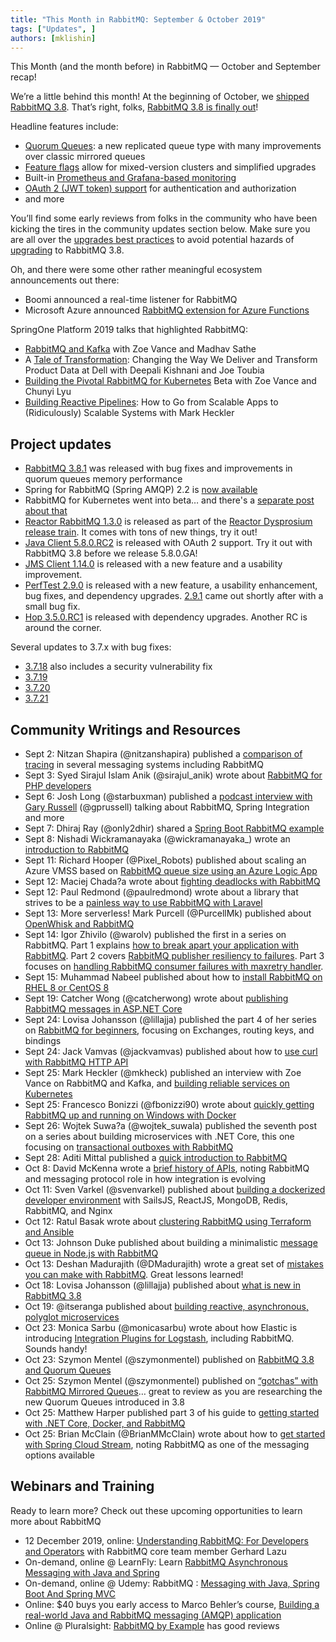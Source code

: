```yaml
---
title: "This Month in RabbitMQ: September & October 2019"
tags: ["Updates", ]
authors: [mklishin]
---
```


This Month (and the month before) in RabbitMQ — October and September recap!

We’re a little behind this month! At the beginning of October, we [shipped RabbitMQ 3.8](/posts/2019/11/rabbitmq-3-8-release-overview/). That’s right, folks, [RabbitMQ 3.8 is finally out](https://github.com/rabbitmq/rabbitmq-server/releases/tag/v3.8.0)!

Headline features include:

* [Quorum Queues](https://www.rabbitmq.com/quorum-queues.html): a new replicated queue type with many improvements over classic mirrored queues
* [Feature flags](https://www.rabbitmq.com/feature-flags.html) allow for mixed-version clusters and simplified upgrades
* Built-in [Prometheus and Grafana-based monitoring](https://www.rabbitmq.com/prometheus.html)
* [OAuth 2 (JWT token) support](https://github.com/rabbitmq/rabbitmq-auth-backend-oauth2) for authentication and authorization
* and more

You’ll find some early reviews from folks in the community who have been kicking the tires in the community updates section below.
Make sure you are all over the [upgrades best practices](https://www.rabbitmq.com/upgrade.html)
to avoid potential hazards of [upgrading](https://www.rabbitmq.com/upgrade.html) to RabbitMQ 3.8.

<!-- truncate -->

Oh, and there were some other rather meaningful ecosystem announcements out there:

* Boomi announced a real-time listener for RabbitMQ
* Microsoft Azure announced [RabbitMQ extension for Azure Functions](https://dev.to/azure/announcing-the-rabbitmq-extension-for-azure-functions-2mbo)

SpringOne Platform 2019 talks that highlighted RabbitMQ:

* [RabbitMQ and Kafka](https://springoneplatform.io/2019/sessions/rabbitmq-kafka) with Zoe Vance and Madhav Sathe
* A [Tale of Transformation](https://springoneplatform.io/2019/sessions/a-tale-of-transformation-changing-the-way-we-deliver-and-transform-product-data-at-dell): Changing the Way We Deliver and Transform Product Data at Dell with Deepali Kishnani and Joe Toubia
* [Building the Pivotal RabbitMQ for Kubernetes](https://www.youtube.com/watch?v=cYYRnvhmv1M) Beta with Zoe Vance and Chunyi Lyu
* [Building Reactive Pipelines](https://www.youtube.com/watch?v=x4PImMjPa7k): How to Go from Scalable Apps to (Ridiculously) Scalable Systems with Mark Heckler

## Project updates

* [RabbitMQ 3.8.1](https://github.com/rabbitmq/rabbitmq-server/releases/tag/v3.8.1) was released with bug fixes and improvements in quorum queues memory performance
* Spring for RabbitMQ (Spring AMQP) 2.2 is [now available](https://spring.io/blog/2019/10/02/spring-for-rabbitmq-spring-amqp-2-2-is-now-available)
* RabbitMQ for Kubernetes went into beta… and there's a [separate post about that](https://content.pivotal.io/blog/against-the-backdrop-of-vmware-tanzu-here-s-how-pivotal-platform-s-new-release-helps-you-build-modern-apps#RabbitMQ)
* [Reactor RabbitMQ 1.3.0](https://groups.google.com/d/msg/rabbitmq-users/faaGTV7cWrA/Yy5OdCAzBwAJ) is released as part of the [Reactor Dysprosium release train](https://projectreactor.io/docs). It comes with tons of new things, try it out!
* [Java Client 5.8.0.RC2](https://groups.google.com/d/msg/rabbitmq-users/wnWPhOjdE3Y/aC4KEZWsBAAJ) is released with OAuth 2 support. Try it out with RabbitMQ 3.8 before we release 5.8.0.GA!
* [JMS Client 1.14.0](https://groups.google.com/d/msg/rabbitmq-users/jLkf8RnOJ9Y/D6J3Ek17AQAJ) is released with a new feature and a usability improvement.
* [PerfTest 2.9.0](https://groups.google.com/d/msg/rabbitmq-users/gsEV_CWUcB4/Ye8klw45BgAJ) is released with a new feature, a usability enhancement, bug fixes, and dependency upgrades. [2.9.1](https://groups.google.com/d/msg/rabbitmq-users/YW2fFddt__0/3tW3I05pCwAJ) came out shortly after with a small bug fix.
* [Hop 3.5.0.RC1](https://groups.google.com/d/msg/rabbitmq-users/5hmJUyc7ffg/aQDqw19iCAAJ) is released with dependency upgrades. Another RC is around the corner.

Several updates to 3.7.x with bug fixes:

* [3.7.18](https://github.com/rabbitmq/rabbitmq-server/releases/tag/v3.7.18) also includes a security vulnerability fix
* [3.7.19](https://github.com/rabbitmq/rabbitmq-server/releases/tag/v3.7.19)
* [3.7.20](https://github.com/rabbitmq/rabbitmq-server/releases/tag/v3.7.20)
* [3.7.21](https://github.com/rabbitmq/rabbitmq-server/releases/tag/v3.7.21)

## Community Writings and Resources

* Sept 2: Nitzan Shapira (@nitzanshapira) published a [comparison of tracing](https://epsagon.com/blog/kafka-rabbitmq-or-kinesis-solution-comparison/) in several messaging systems including RabbitMQ
* Sept 3: Syed Sirajul Islam Anik (@sirajul_anik) wrote about [RabbitMQ for PHP developers](https://medium.com/@sirajul.anik/rabbitmq-for-php-developers-c17cd019a90)
* Sept 6: Josh Long (@starbuxman) published a [podcast interview with Gary Russell](https://spring.io/blog/2019/09/06/a-bootiful-podcast-gary-russell) (@gprussell) talking about RabbitMQ, Spring Integration and more
* Sept 7: Dhiraj Ray (@only2dhir) shared a [Spring Boot RabbitMQ example](https://www.devglan.com/spring-boot/springboot-rabbitmq-example)
* Sept 8: Nishadi Wickramanayaka (@wickramanayaka_) wrote an [introduction to RabbitMQ](https://freetechorb.wordpress.com/2019/09/08/rabbitmq-introduction/)
* Sept 11: Richard Hooper (@Pixel_Robots) published about scaling an Azure VMSS based on [RabbitMQ queue size using an Azure Logic App](https://pixelrobots.co.uk/2019/09/scale-an-azure-vmss-based-on-rabbitmq-queue-size-using-an-azure-logic-app/)
* Sept 12: Maciej Chada?a wrote about [fighting deadlocks with RabbitMQ](https://medium.com/@maciejcha/fighting-deadlocks-with-rabbitmq-8467ac06e3e7)
* Sept 12: Paul Redmond (@paulredmond) wrote about a library that strives to be a [painless way to use RabbitMQ with Laravel](https://laravel-news.com/amqp)
* Sept 13: More serverless! Mark Purcell (@PurcellMk) published about [OpenWhisk and RabbitMQ](https://medium.com/openwhisk/openwhisk-and-rabbitmq-c5dae08e051e)
* Sept 14: Igor Zhivilo (@warolv) published the first in a series on RabbitMQ. Part 1 explains [how to break apart your application with RabbitMQ](https://medium.com/splitting-your-app-with-rabbitmq/splitting-your-app-into-smaller-apps-using-rabbitmq-b6e4ef29d1da). Part 2 covers [RabbitMQ publisher resiliency to failures](https://medium.com/@warolv/handling-rabbitmq-publisher-failures-914ff08ccbb2). Part 3 focuses on [handling RabbitMQ consumer failures with maxretry handler](https://medium.com/@warolv/handling-rabbitmq-consumer-failures-with-maxretry-handler-eb0332ab98e0).
* Sept 15: Muhammad Nabeel published about how to [install RabbitMQ on RHEL 8 or CentOS 8](https://www.osradar.com/how-to-install-rabbitmq-on-rhel-8-centos-8/)
* Sept 19: Catcher Wong (@catcherwong) wrote about [publishing RabbitMQ messages in ASP.NET Core](https://www.c-sharpcorner.com/article/publishing-rabbitmq-message-in-asp-net-core/)
* Sept 24: Lovisa Johansson (@lillajja) published the part 4 of her series on [RabbitMQ for beginners](https://www.cloudamqp.com/blog/2015-09-03-part4-rabbitmq-for-beginners-exchanges-routing-keys-bindings.html), focusing on Exchanges, routing keys, and bindings
* Sept 24: Jack Vamvas (@jackvamvas) published about how to [use curl with RabbitMQ HTTP API](https://www.dba-ninja.com/2019/09/how-to-use-curl-for-a-rabbitmq-connection.html)
* Sept 25: Mark Heckler (@mkheck) published an interview with Zoe Vance on RabbitMQ and Kafka, and [building reliable services on Kubernetes](https://content.pivotal.io/springone-platform-2019-previews/springone-platform-preview-rabbitmq-and-kafka-and-building-reliable-services-on-kubernetes)
* Sept 25: Francesco Bonizzi (@fbonizzi90) wrote about [quickly getting RabbitMQ up and running on Windows with Docker](https://levelup.gitconnected.com/rabbitmq-with-docker-on-windows-in-30-minutes-172e88bb0808)
* Sept 26: Wojtek Suwa?a (@wojtek_suwala) published the seventh post on a series about building microservices with .NET Core, this one focusing on [transactional outboxes with RabbitMQ](https://altkomsoftware.pl/en/blog/microservices-outbox-rabbitmq/)
* Sept 28: Aditi Mittal published a [quick introduction to RabbitMQ](https://medium.com/@aditi.mittalborn97/quick-introrabbitmq-bb2a06c7f39c)
* Oct 8: David McKenna wrote a [brief history of APIs](https://dzone.com/articles/api-is-dead-long-live-the-apis), noting RabbitMQ and messaging protocol role in how integration is evolving
* Oct 11: Sven Varkel (@svenvarkel) published about [building a dockerized developer environment](https://dev.to/svenvarkel/dockerized-sailsjs-reactjs-mongodb-redis-rabbitmq-nginx-denvironment-325n) with SailsJS, ReactJS, MongoDB, Redis, RabbitMQ, and Nginx
* Oct 12: Ratul Basak wrote about [clustering RabbitMQ using Terraform and Ansible](https://medium.com/@ratulbasak93/rabbitmq-cluster-setup-using-terraform-and-ansible-in-aws-fbd72f386b66)
* Oct 13: Johnson Duke published about building a minimalistic [message queue in Node.js with RabbitMQ](https://morioh.com/p/8bc4fb039a9a)
* Oct 13: Deshan Madurajith (@DMadurajith) wrote a great set of [mistakes you can make with RabbitMQ](https://medium.com/@deshan.m/6-fantastic-mistakes-that-you-can-do-using-rabbitmq-nodejs-cbf5db99613c). Great lessons learned!
* Oct 18: Lovisa Johansson (@lillajja) published about [what is new in RabbitMQ 3.8](https://www.cloudamqp.com/blog/2019-10-18-rabbitmq-version-3-8.html)
* Oct 19: @itseranga published about [building reactive, asynchronous, polyglot microservices](https://medium.com/rahasak/reactive-microservices-with-golang-rabbitmq-and-protobuf-af025f4ec27)
* Oct 23: Monica Sarbu (@monicasarbu) wrote about how Elastic is introducing [Integration Plugins for Logstash](https://www.elastic.co/blog/logstash-lines-introduce-integration-plugins), including RabbitMQ. Sounds handy!
* Oct 23: Szymon Mentel (@szymonmentel) published on [RabbitMQ 3.8 and Quorum Queues](https://szkolarabbita.pl/rabbitmq-3-8-i-quorum-queues/)
* Oct 25: Szymon Mentel (@szymonmentel) published on [“gotchas” with RabbitMQ Mirrored Queues](https://www.erlang-solutions.com/blog/rabbitmq-mirrored-queues-gotchas.html)… great to review as you are researching the new Quorum Queues introduced in 3.8
* Oct 25: Matthew Harper published part 3 of his guide to [getting started with .NET Core, Docker, and RabbitMQ](https://medium.com/trimble-maps-engineering-blog/getting-started-with-net-core-docker-and-rabbitmq-part-3-66305dc50ccf)
* Oct 25: Brian McClain (@BrianMMcClain) wrote about how to [get started with Spring Cloud Stream](https://content.pivotal.io/practitioners/getting-started-with-spring-cloud-stream), noting RabbitMQ as one of the messaging options available

## Webinars and Training

Ready to learn more? Check out these upcoming opportunities to learn more about RabbitMQ

* 12 December 2019, online: [Understanding RabbitMQ: For Developers and Operators](https://content.pivotal.io/webinars/dec-12-understand-rabbitmq-for-developers-and-operators-webinar?utm_campaign=this-month-understanding-rabbitmq&amp;utm_source=rabbitmq&amp;utm_medium=website) with RabbitMQ core team member Gerhard Lazu
* On-demand, online @ LearnFly: Learn [RabbitMQ Asynchronous Messaging with Java and Spring](https://www.learnfly.com/learn-rabbitmq-asynchronous-messaging-with-java-and-spring)
* On-demand, online @ Udemy: RabbitMQ : [Messaging with Java, Spring Boot And Spring MVC](https://www.udemy.com/rabbitmq-messaging-with-java-spring-boot-and-spring-mvc/)
* Online: $40 buys you early access to Marco Behler’s course, [Building a real-world Java and RabbitMQ messaging (AMQP) application](https://www.marcobehler.com/courses/30-building-a-real-world-java-and-rabbitmq-messaging-amqp-application)
* Online @ Pluralsight: [RabbitMQ by Example](https://www.pluralsight.com/courses/rabbitmq-by-example) has good reviews
